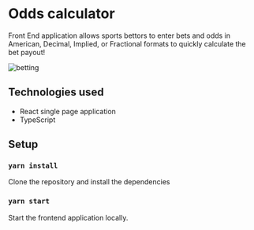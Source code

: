 # Odds calculator

Front End application allows sports bettors to enter bets and odds in American, Decimal, Implied, or Fractional formats to quickly calculate the bet payout!

![betting](https://user-images.githubusercontent.com/90976795/199573088-eb293d86-0e05-4bb3-a19f-76327036db33.gif)

## Technologies used
<ul>
<li>React single page application</li>
<li>TypeScript</li>
</ul>

## Setup

### `yarn install`

Clone the repository and install the dependencies

### `yarn start`

Start the frontend application locally. 
